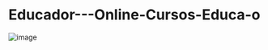 # Educador---Online-Cursos-Educa-o

![image](https://user-images.githubusercontent.com/111763432/201500974-08455955-be1e-466b-a2b6-d3ceb173ef3c.png) 
